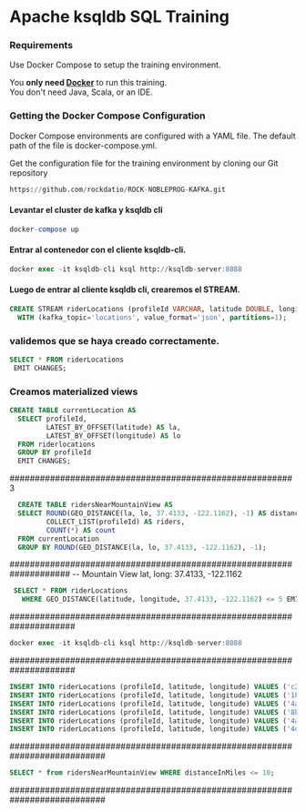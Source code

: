 # Apache ksqldb SQL Training

### Requirements

Use Docker Compose to setup the training environment.

You **only need [Docker](https://www.docker.com/)** to run this training. </br>
You don't need Java, Scala, or an IDE.

### Getting the Docker Compose Configuration
Docker Compose environments are configured with a YAML file. The default path of the file is docker-compose.yml.

Get the configuration file for the training environment by cloning our Git repository
```sql
https://github.com/rockdatio/ROCK-NOBLEPROG-KAFKA.git
```

#### Levantar el cluster de kafka y ksqldb cli

```sql
docker-compose up
```

#### Entrar al contenedor con el cliente ksqldb-cli.
```sql
docker exec -it ksqldb-cli ksql http://ksqldb-server:8088
```

#### Luego de entrar al cliente ksqldb cli, crearemos el STREAM.

 ```sql
 CREATE STREAM riderLocations (profileId VARCHAR, latitude DOUBLE, longitude DOUBLE)
   WITH (kafka_topic='locations', value_format='json', partitions=1);
 ```

### validemos que se haya creado correctamente.

 ```sql
 SELECT * FROM riderLocations
  EMIT CHANGES;
 ```


### Creamos materialized views

 ```sql
 CREATE TABLE currentLocation AS
   SELECT profileId,
          LATEST_BY_OFFSET(latitude) AS la,
          LATEST_BY_OFFSET(longitude) AS lo
   FROM riderlocations
   GROUP BY profileId
   EMIT CHANGES;
 ```


  ########################################################3
  
```sql
  CREATE TABLE ridersNearMountainView AS
  SELECT ROUND(GEO_DISTANCE(la, lo, 37.4133, -122.1162), -1) AS distanceInMiles,
         COLLECT_LIST(profileId) AS riders,
         COUNT(*) AS count
  FROM currentLocation
  GROUP BY ROUND(GEO_DISTANCE(la, lo, 37.4133, -122.1162), -1);
 ```

####################################################################
  -- Mountain View lat, long: 37.4133, -122.1162
  
```sql
 SELECT * FROM riderLocations
   WHERE GEO_DISTANCE(latitude, longitude, 37.4133, -122.1162) <= 5 EMIT CHANGES;
 ```

#####################################################################
```sql
docker exec -it ksqldb-cli ksql http://ksqldb-server:8088
 ```


#####################################################################
```sql
INSERT INTO riderLocations (profileId, latitude, longitude) VALUES ('c2309eec', 37.7877, -122.4205);
INSERT INTO riderLocations (profileId, latitude, longitude) VALUES ('18f4ea86', 37.3903, -122.0643);
INSERT INTO riderLocations (profileId, latitude, longitude) VALUES ('4ab5cbad', 37.3952, -122.0813);
INSERT INTO riderLocations (profileId, latitude, longitude) VALUES ('8b6eae59', 37.3944, -122.0813);
INSERT INTO riderLocations (profileId, latitude, longitude) VALUES ('4a7c7b41', 37.4049, -122.0822);
INSERT INTO riderLocations (profileId, latitude, longitude) VALUES ('4ddad000', 37.7857, -122.4011);
 ```



###########################################################################
```sql
SELECT * from ridersNearMountainView WHERE distanceInMiles <= 10;
 ```
###########################################################################
